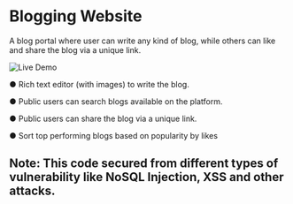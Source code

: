 # Blogging Website


A blog portal where user can write any kind of blog, while others can like and share the blog
via a unique link.

![Live Demo](http://137.184.144.149/)

● Rich text editor (with images) to write the blog.

● Public users can search blogs available on the platform.

● Public users can share the blog via a unique link.

● Sort top performing blogs based on popularity by likes

## Note: This code secured from different types of vulnerability like NoSQL Injection, XSS and other attacks.
